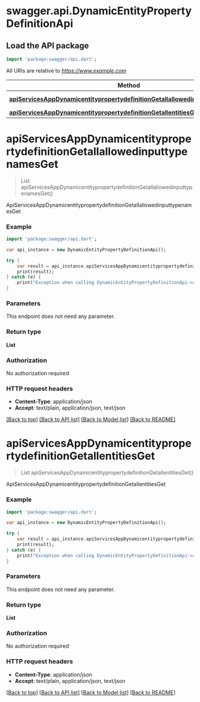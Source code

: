 # swagger.api.DynamicEntityPropertyDefinitionApi

## Load the API package
```dart
import 'package:swagger/api.dart';
```

All URIs are relative to *https://www.example.com*

Method | HTTP request | Description
------------- | ------------- | -------------
[**apiServicesAppDynamicentitypropertydefinitionGetallallowedinputtypenamesGet**](DynamicEntityPropertyDefinitionApi.md#apiServicesAppDynamicentitypropertydefinitionGetallallowedinputtypenamesGet) | **GET** /api/services/app/DynamicEntityPropertyDefinition/GetAllAllowedInputTypeNames | ApiServicesAppDynamicentitypropertydefinitionGetallallowedinputtypenamesGet
[**apiServicesAppDynamicentitypropertydefinitionGetallentitiesGet**](DynamicEntityPropertyDefinitionApi.md#apiServicesAppDynamicentitypropertydefinitionGetallentitiesGet) | **GET** /api/services/app/DynamicEntityPropertyDefinition/GetAllEntities | ApiServicesAppDynamicentitypropertydefinitionGetallentitiesGet


# **apiServicesAppDynamicentitypropertydefinitionGetallallowedinputtypenamesGet**
> List<String> apiServicesAppDynamicentitypropertydefinitionGetallallowedinputtypenamesGet()

ApiServicesAppDynamicentitypropertydefinitionGetallallowedinputtypenamesGet



### Example 
```dart
import 'package:swagger/api.dart';

var api_instance = new DynamicEntityPropertyDefinitionApi();

try { 
    var result = api_instance.apiServicesAppDynamicentitypropertydefinitionGetallallowedinputtypenamesGet();
    print(result);
} catch (e) {
    print("Exception when calling DynamicEntityPropertyDefinitionApi->apiServicesAppDynamicentitypropertydefinitionGetallallowedinputtypenamesGet: $e\n");
}
```

### Parameters
This endpoint does not need any parameter.

### Return type

**List<String>**

### Authorization

No authorization required

### HTTP request headers

 - **Content-Type**: application/json
 - **Accept**: text/plain, application/json, text/json

[[Back to top]](#) [[Back to API list]](../README.md#documentation-for-api-endpoints) [[Back to Model list]](../README.md#documentation-for-models) [[Back to README]](../README.md)

# **apiServicesAppDynamicentitypropertydefinitionGetallentitiesGet**
> List<String> apiServicesAppDynamicentitypropertydefinitionGetallentitiesGet()

ApiServicesAppDynamicentitypropertydefinitionGetallentitiesGet



### Example 
```dart
import 'package:swagger/api.dart';

var api_instance = new DynamicEntityPropertyDefinitionApi();

try { 
    var result = api_instance.apiServicesAppDynamicentitypropertydefinitionGetallentitiesGet();
    print(result);
} catch (e) {
    print("Exception when calling DynamicEntityPropertyDefinitionApi->apiServicesAppDynamicentitypropertydefinitionGetallentitiesGet: $e\n");
}
```

### Parameters
This endpoint does not need any parameter.

### Return type

**List<String>**

### Authorization

No authorization required

### HTTP request headers

 - **Content-Type**: application/json
 - **Accept**: text/plain, application/json, text/json

[[Back to top]](#) [[Back to API list]](../README.md#documentation-for-api-endpoints) [[Back to Model list]](../README.md#documentation-for-models) [[Back to README]](../README.md)


